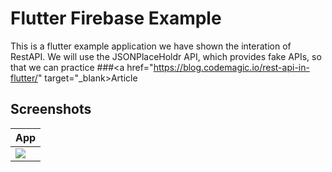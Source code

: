 # Flutter Firebase Example

This is a flutter example application we have shown the interation of RestAPI. We will use the JSONPlaceHoldr API, which provides fake APIs, so that we can practice
###<a href="https://blog.codemagic.io/rest-api-in-flutter/" target="_blank>Article</a> 


## Screenshots

| App | 
| ---------------- |
| ![](https://raw.githubusercontent.com/Ankitkj1999/flutter_firestore_example/master/screen_one.gif) | ![](https://raw.githubusercontent.com/Ankitkj1999/flutter_firestore_example/master/screen_two.gif)|
